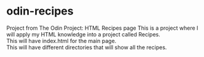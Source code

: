 # odin-recipes
Project from The Odin Project: HTML Recipes page
This is a project where I will apply my HTML knowledge into a project called Recipes. <br>
This will have index.html for the main page. <br>
This will have different directories that will show all the recipes.
